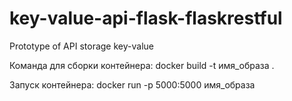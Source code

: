 # key-value-api-flask-flaskrestful
Prototype of API storage key-value

Команда для сборки контейнера: docker build -t имя_образа .

Запуск контейнера: docker run -p 5000:5000 имя_образа
